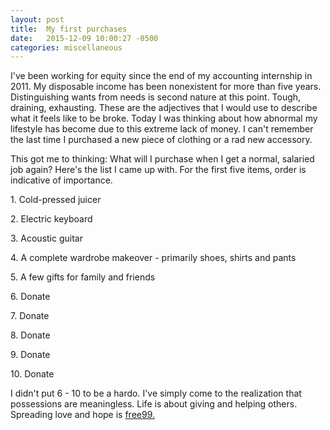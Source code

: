 ```yaml
---
layout: post
title:  My first purchases
date:   2015-12-09 10:00:27 -0500
categories: miscellaneous
---
```


<p>I've been working for equity since the end of my accounting internship in 2011. My disposable income has been nonexistent for more than five years. Distinguishing wants from needs is second nature at this point. Tough, draining, exhausting. These are the adjectives that I would use to describe what it feels like to be broke. Today I was thinking about how abnormal my lifestyle has become due to this extreme lack of money. I can't remember the last time I purchased a new piece of clothing or a rad new accessory.</p>

<p>This got me to thinking: What will I purchase when I get a normal, salaried job again? Here's the list I came up with. For the first five items, order is indicative of importance.</p>

<p>1. Cold-pressed juicer</p>
<p>2. Electric keyboard</p>
<p>3. Acoustic guitar</p>
<p>4. A complete wardrobe makeover - primarily shoes, shirts and pants</p>
<p>5. A few gifts for family and friends</p>
<p>6. Donate</p>
<p>7. Donate</p>
<p>8. Donate</p>
<p>9. Donate</p>
<p>10. Donate</p>

<p>I didn't put 6 - 10 to be a hardo. I've simply come to the realization that possessions are meaningless. Life is about giving and helping others. Spreading love and hope is <a href="https://www.youtube.com/watch?v=ylT16QB6Uig#t=0m28s">free99.</a></p>
